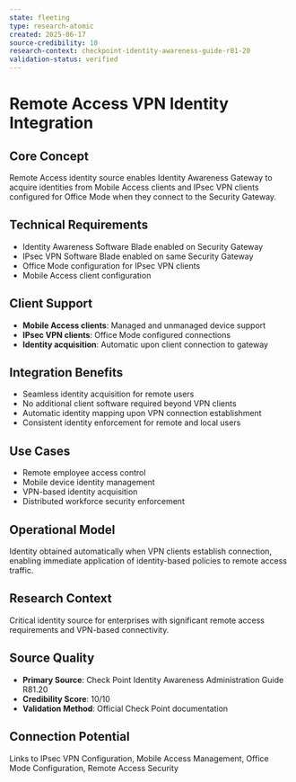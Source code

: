 ```yaml
---
state: fleeting
type: research-atomic
created: 2025-06-17
source-credibility: 10
research-context: checkpoint-identity-awareness-guide-r81-20
validation-status: verified
---
```


# Remote Access VPN Identity Integration

## Core Concept
Remote Access identity source enables Identity Awareness Gateway to acquire identities from Mobile Access clients and IPsec VPN clients configured for Office Mode when they connect to the Security Gateway.

## Technical Requirements
- Identity Awareness Software Blade enabled on Security Gateway
- IPsec VPN Software Blade enabled on same Security Gateway
- Office Mode configuration for IPsec VPN clients
- Mobile Access client configuration

## Client Support
- **Mobile Access clients**: Managed and unmanaged device support
- **IPsec VPN clients**: Office Mode configured connections
- **Identity acquisition**: Automatic upon client connection to gateway

## Integration Benefits
- Seamless identity acquisition for remote users
- No additional client software required beyond VPN clients
- Automatic identity mapping upon VPN connection establishment
- Consistent identity enforcement for remote and local users

## Use Cases
- Remote employee access control
- Mobile device identity management
- VPN-based identity acquisition
- Distributed workforce security enforcement

## Operational Model
Identity obtained automatically when VPN clients establish connection, enabling immediate application of identity-based policies to remote access traffic.

## Research Context
Critical identity source for enterprises with significant remote access requirements and VPN-based connectivity.

## Source Quality
- **Primary Source**: Check Point Identity Awareness Administration Guide R81.20
- **Credibility Score**: 10/10
- **Validation Method**: Official Check Point documentation

## Connection Potential
Links to IPsec VPN Configuration, Mobile Access Management, Office Mode Configuration, Remote Access Security